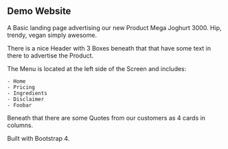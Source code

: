 ## Demo Website

A Basic landing page advertising our new Product Mega Joghurt 3000.
Hip, trendy, vegan simply awesome.

There is a nice Header with 3 Boxes beneath that that have some text in there to advertise the Product.

The Menu is located at the left side of the Screen and includes:

    - Home
    - Pricing
    - Ingredients
    - Disclaimer
    - Foobar

Beneath that there are some Quotes from our customers as 4 cards in columns.

Built with Bootstrap 4.
